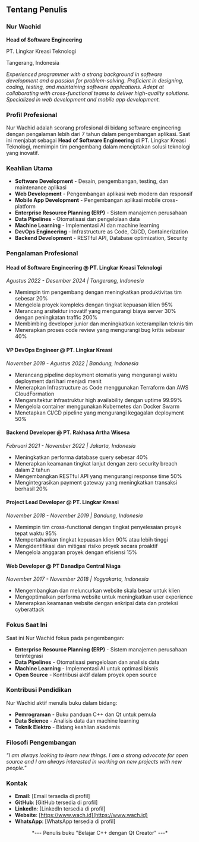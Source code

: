 ## Tentang Penulis

### Nur Wachid

**Head of Software Engineering** 

PT. Lingkar Kreasi Teknologi 

Tangerang, Indonesia




> 
*Experienced programmer with a strong background in software development and a passion for problem-solving. Proficient in designing, coding, testing, and maintaining software applications. Adept at collaborating with cross-functional teams to deliver high-quality solutions. Specialized in web development and mobile app development.*

### Profil Profesional

Nur Wachid adalah seorang profesional di bidang software engineering dengan pengalaman lebih dari 7 tahun dalam pengembangan aplikasi. Saat ini menjabat sebagai **Head of Software Engineering** di PT. Lingkar Kreasi Teknologi, memimpin tim pengembang dalam menciptakan solusi teknologi yang inovatif.

### Keahlian Utama

- **Software Development** - Desain, pengembangan, testing, dan maintenance aplikasi
- **Web Development** - Pengembangan aplikasi web modern dan responsif
- **Mobile App Development** - Pengembangan aplikasi mobile cross-platform
- **Enterprise Resource Planning (ERP)** - Sistem manajemen perusahaan
- **Data Pipelines** - Otomatisasi dan pengelolaan data
- **Machine Learning** - Implementasi AI dan machine learning
- **DevOps Engineering** - Infrastructure as Code, CI/CD, Containerization
- **Backend Development** - RESTful API, Database optimization, Security

### Pengalaman Profesional

#### Head of Software Engineering @ PT. Lingkar Kreasi Teknologi
*Agustus 2022 - Desember 2024 | Tangerang, Indonesia*

- Memimpin tim pengembang dengan meningkatkan produktivitas tim sebesar 20%
- Mengelola proyek kompleks dengan tingkat kepuasan klien 95%
- Merancang arsitektur inovatif yang mengurangi biaya server 30% dengan peningkatan traffic 200%
- Membimbing developer junior dan meningkatkan keterampilan teknis tim
- Menerapkan proses code review yang mengurangi bug kritis sebesar 40%

#### VP DevOps Engineer @ PT. Lingkar Kreasi
*November 2019 - Agustus 2022 | Bandung, Indonesia*

- Merancang pipeline deployment otomatis yang mengurangi waktu deployment dari hari menjadi menit
- Menerapkan Infrastructure as Code menggunakan Terraform dan AWS CloudFormation
- Mengarsitektur infrastruktur high availability dengan uptime 99.99%
- Mengelola container menggunakan Kubernetes dan Docker Swarm
- Menetapkan CI/CD pipeline yang mengurangi kegagalan deployment 50%

#### Backend Developer @ PT. Rakhasa Artha Wisesa
*Februari 2021 - November 2022 | Jakarta, Indonesia*

- Meningkatkan performa database query sebesar 40%
- Menerapkan keamanan tingkat lanjut dengan zero security breach dalam 2 tahun
- Mengembangkan RESTful API yang mengurangi response time 50%
- Mengintegrasikan payment gateway yang meningkatkan transaksi berhasil 20%

#### Project Lead Developer @ PT. Lingkar Kreasi
*November 2018 - November 2019 | Bandung, Indonesia*

- Memimpin tim cross-functional dengan tingkat penyelesaian proyek tepat waktu 95%
- Mempertahankan tingkat kepuasan klien 90% atau lebih tinggi
- Mengidentifikasi dan mitigasi risiko proyek secara proaktif
- Mengelola anggaran proyek dengan efisiensi 15%

#### Web Developer @ PT Danadipa Central Niaga
*November 2017 - November 2018 | Yogyakarta, Indonesia*

- Mengembangkan dan meluncurkan website skala besar untuk klien
- Mengoptimalkan performa website untuk meningkatkan user experience
- Menerapkan keamanan website dengan enkripsi data dan proteksi cyberattack

### Fokus Saat Ini

Saat ini Nur Wachid fokus pada pengembangan:

- **Enterprise Resource Planning (ERP)** - Sistem manajemen perusahaan terintegrasi
- **Data Pipelines** - Otomatisasi pengelolaan dan analisis data
- **Machine Learning** - Implementasi AI untuk optimasi bisnis
- **Open Source** - Kontribusi aktif dalam proyek open source

### Kontribusi Pendidikan

Nur Wachid aktif menulis buku dalam bidang:

- **Pemrograman** - Buku panduan C++ dan Qt untuk pemula
- **Data Science** - Analisis data dan machine learning
- **Teknik Elektro** - Bidang keahlian akademis

### Filosofi Pengembangan

> 
*"I am always looking to learn new things. I am a strong advocate for open source and I am always interested in working on new projects with new people."*

### Kontak

- **Email**: [Email tersedia di profil]
- **GitHub**: [GitHub tersedia di profil]
- **LinkedIn**: [LinkedIn tersedia di profil]
- **Website**: [https://www.wach.id](https://www.wach.id)
- **WhatsApp**: [WhatsApp tersedia di profil]




<div align="center">
*--- Penulis buku "Belajar C++ dengan Qt Creator" ---*
</div>